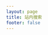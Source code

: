 ```yaml
---
layout: page
title: 站内搜索
footer: false
---
```


<!-- {% include custom/lunr-search/entries.html %} -->
<!-- {% include custom/search_result.html %} -->
